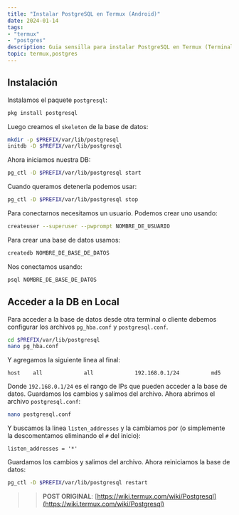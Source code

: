 ```yaml
---
title: "Instalar PostgreSQL en Termux (Android)"
date: 2024-01-14
tags: 
- "termux"
- "postgres"
description: Guia sensilla para instalar PostgreSQL en Termux (Terminal de comando para Android)
topic: termux,postgres
---
```


## Instalación

Instalamos el paquete `postgresql`:

```bash
pkg install postgresql
```

Luego creamos el `skeleton` de la base de datos:

```bash
mkdir -p $PREFIX/var/lib/postgresql
initdb -D $PREFIX/var/lib/postgresql
```

Ahora iniciamos nuestra DB:

```bash
pg_ctl -D $PREFIX/var/lib/postgresql start
```

Cuando queramos detenerla podemos usar:

```bash
pg_ctl -D $PREFIX/var/lib/postgresql stop
```

Para conectarnos necesitamos un usuario. Podemos crear uno usando:

```bash
createuser --superuser --pwprompt NOMBRE_DE_USUARIO
```

Para crear una base de datos usamos:

```bash
createdb NOMBRE_DE_BASE_DE_DATOS
```

Nos conectamos usando:

```bash
psql NOMBRE_DE_BASE_DE_DATOS
```

## Acceder a la DB en Local

Para acceder a la base de datos desde otra terminal o cliente debemos configurar los archivos `pg_hba.conf` y `postgresql.conf`.

```bash
cd $PREFIX/var/lib/postgresql
nano pg_hba.conf
```

Y agregamos la siguiente linea al final:

```
host    all             all             192.168.0.1/24          md5
```

Donde `192.168.0.1/24` es el rango de IPs que pueden acceder a la base de datos. Guardamos los cambios y salimos del archivo. Ahora abrimos el archivo `postgresql.conf`:

```bash
nano postgresql.conf
```

Y buscamos la linea `listen_addresses` y la cambiamos por (o simplemente la descomentamos eliminando el `#` del inicio):

```
listen_addresses = '*'
```

Guardamos los cambios y salimos del archivo. Ahora reiniciamos la base de datos:

```bash
pg_ctl -D $PREFIX/var/lib/postgresql restart
```

>> **POST ORIGINAL**: [https://wiki.termux.com/wiki/Postgresql](https://wiki.termux.com/wiki/Postgresql)